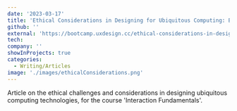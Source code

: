 ```yaml
---
date: '2023-03-17'
title: 'Ethical Considerations in Designing for Ubiquitous Computing: Balancing Technological Progress with Social Responsibility'
github: ''
external: 'https://bootcamp.uxdesign.cc/ethical-considerations-in-designing-for-ubiquitous-computing-balancing-technological-progress-with-65d5fa7c8239'
tech:
company: ''
showInProjects: true
categories:
  - Writing/Articles
image: './images/ethicalConsiderations.png'
---
```


Article on the ethical challenges and considerations in designing ubiquitous computing technologies, for the course 'Interaction Fundamentals'.
